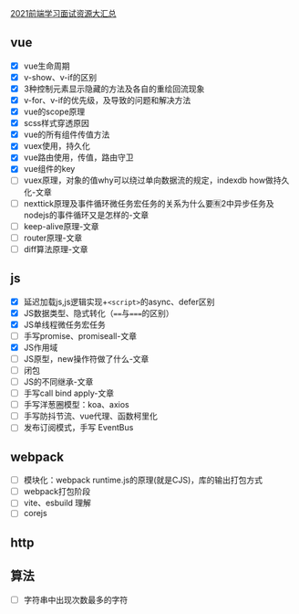 [2021前端学习面试资源大汇总](https://zhuanlan.zhihu.com/p/379614682)


## vue
- [x] vue生命周期
- [x] v-show、v-if的区别
- [x] 3种控制元素显示隐藏的方法及各自的重绘回流现象
- [x] v-for、v-if的优先级，及导致的问题和解决方法
- [x] vue的scope原理
- [x] scss样式穿透原因
- [x] vue的所有组件传值方法
- [x] vuex使用，持久化
- [x] vue路由使用，传值，路由守卫
- [x] vue组件的key
- [ ] vuex原理，对象的值why可以绕过单向数据流的规定，indexdb how做持久化-文章
- [ ] nexttick原理及事件循环微任务宏任务的关系为什么要🈶️2中异步任务及nodejs的事件循环又是怎样的-文章
- [ ] keep-alive原理-文章
- [ ] router原理-文章
- [ ] diff算法原理-文章

## js
- [x] 延迟加载js,js逻辑实现+`<script>`的async、defer区别
- [x] JS数据类型、隐式转化（`==`与`===`的区别）
- [x] JS单线程微任务宏任务
- [ ] 手写promise、promiseall-文章
- [x] JS作用域
- [ ] JS原型，new操作符做了什么-文章
- [ ] 闭包
- [ ] JS的不同继承-文章
- [ ] 手写call bind apply-文章
- [ ] 手写洋葱圈模型：koa、axios
- [ ] 手写防抖节流、vue代理、函数柯里化
- [ ] 发布订阅模式，手写 EventBus

## webpack
- [ ] 模块化：webpack runtime.js的原理(就是CJS)，库的输出打包方式
- [ ] webpack打包阶段
- [ ] vite、esbuild 理解
- [ ] corejs
## http

## 算法
- [ ] 字符串中出现次数最多的字符
## 
